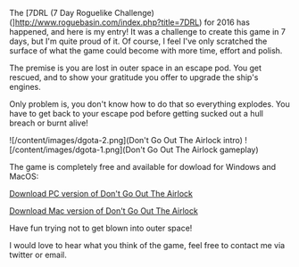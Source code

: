 The [7DRL (7 Day Roguelike Challenge)(]http://www.roguebasin.com/index.php?title=7DRL) for 2016 has happened, and here is my entry!
It was a challenge to create this game in 7 days, but I'm quite proud of it.
Of course, I feel I've only scratched the surface of what the game could become with more time, effort and polish.

The premise is you are lost in outer space in an escape pod.
You get rescued, and to show your gratitude you offer to upgrade the ship's engines.

Only problem is, you don't know how to do that so everything explodes.
You have to get back to your escape pod before getting sucked out a hull breach or burnt alive!

![/content/images/dgota-2.png](Don\'t Go Out The Airlock intro)
![/content/images/dgota-1.png](Don\'t Go Out The Airlock gameplay)



The game is completely free and available for dowload for Windows and MacOS:

[Download PC version of Don't Go Out The Airlock](/downloads/DontGoOutTheAirlock.zip)

[Download Mac version of Don't Go Out The Airlock](/downloads/DontGoOutTheAirlock.app.zip)

Have fun trying not to get blown into outer space!

I would love to hear what you think of the game, feel free to contact me via twitter or email.
